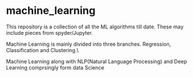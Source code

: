 # machine_learning
This repository is a collection of all the ML algorithms till date.
These may include pieces from spyder/Jupyter. 

Machine Learning is mainly divided into three branches.
Regression, Classification and Clustering.\

Machine Learning along with NLP(Natural Language Processing) and Deep Learning comprsingly form data Science
